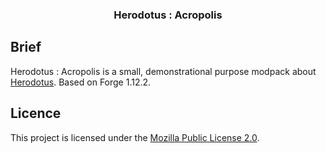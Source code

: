 <div align="center">
    <h3 align="center">Herodotus : Acropolis</h3>
</div>

## Brief

Herodotus : Acropolis is a small, demonstrational purpose modpack about [Herodotus](https://github.com/ProjectHDS/Herodotus). Based on Forge 1.12.2.


## Licence

This project is licensed under the [Mozilla Public License 2.0](https://github.com/ProjectHDS/Acropolis/blob/trunk/LICENSE.md).
